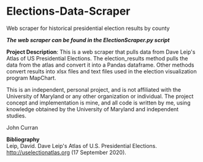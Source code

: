 # Elections-Data-Scraper
Web scraper for historical presidential election results by county

***The web scraper can be found in the ElectionScraper.py script***

**Project Description**: This is a web scraper that pulls data from Dave Leip's Atlas of US Presidential Elections. The election_results method pulls the data from the atlas and convert it into a Pandas dataframe. Other methods convert results into xlsx files and text files used in the election visualization program MapChart.

This is an independent, personal project, and is not affiliated with the University of Maryland or any other organization or individual. The project concept and implementation is mine, and all code is written by me, using knowledge obtained by the University of Maryland and independent studies.

John Curran

**Bibliography** \
Leip, David. Dave Leip's Atlas of U.S. Presidential Elections. http://uselectionatlas.org (17 September 2020).
